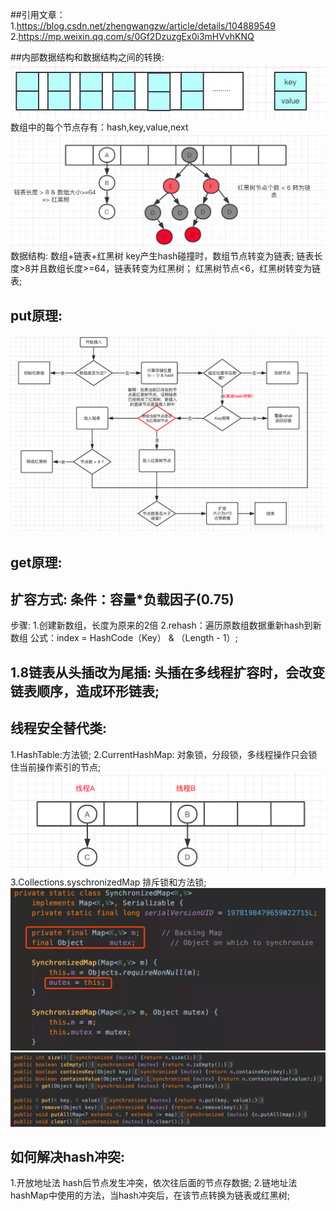##引用文章： 
1.https://blog.csdn.net/zhengwangzw/article/details/104889549  
2.https://mp.weixin.qq.com/s/0Gf2DzuzgEx0i3mHVvhKNQ

##内部数据结构和数据结构之间的转换:
![img_1.png](img_1.png)
数组中的每个节点存有：hash,key,value,next<Node>
![img.png](img.png)
数据结构: 
    数组+链表+红黑树 key产生hash碰撞时，数组节点转变为链表;
    链表长度>8并且数组长度>=64，链表转变为红黑树； 红黑树节点<6，红黑树转变为链表;

## put原理:
![img_2.png](img_2.png)

## get原理:

## 扩容方式: 条件：容量*负载因子(0.75)
步骤: 1.创建新数组，长度为原来的2倍 2.rehash：遍历原数组数据重新hash到新数组 公式：index = HashCode（Key） & （Length - 1）;

## 1.8链表从头插改为尾插: 头插在多线程扩容时，会改变链表顺序，造成环形链表;

## 线程安全替代类: 
1.HashTable:方法锁;
2.CurrentHashMap: 对象锁，分段锁，多线程操作只会锁住当前操作索引的节点;
![img_3.png](img_3.png)
3.Collections.syschronizedMap 排斥锁和方法锁;
![img_4.png](img_4.png)
![img_5.png](img_5.png)

## 如何解决hash冲突:
1.开放地址法 hash后节点发生冲突，依次往后面的节点存数据; 
2.链地址法 hashMap中使用的方法，当hash冲突后，在该节点转换为链表或红黑树;


